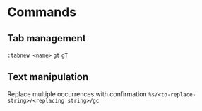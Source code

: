 # Commands

## Tab management

`:tabnew <name>`
`gt`
`gT`

## Text manipulation

Replace multiple occurrences with confirmation
`%s/<to-replace-string>/<replacing string>/gc`

